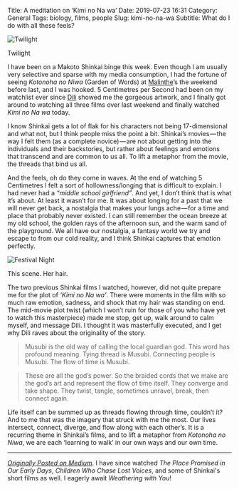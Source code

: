 Title: A meditation on ‘Kimi no Na wa’
Date: 2019-07-23 16:31
Category: General
Tags: biology, films, people
Slug: kimi-no-na-wa
Subtitle: What do I do with all these feels?

![Twilight]({filename}/images/twilight.jpg)

<p class="text-center">Twilight</p>

I have been on a Makoto Shinkai binge this week. Even though I am usually
very selective and sparse with my media consumption, I had the fortune of
seeing _Kotonoha no Niwa_ (Garden of Words) at [Malinthe][1]’s the weekend
before last, and I was hooked. 5 Centimetres per Second had been on my
watchlist ever since [Dili][2] showed me the gorgeous artwork, and I finally
got around to watching all three films over last weekend and finally watched
_Kimi no Na wa_ today.

I know Shinkai gets a lot of flak for his characters not being 17-dimensional
and what not, but I think people miss the point a bit. Shinkai’s movies — the
way I felt them (as a complete novice) — are not about getting into the
individuals and their backstories, but rather about feelings and emotions that
transcend and are common to us all. To lift a metaphor from the movie, the
threads that bind us all.

And the feels, oh do they come in waves. At the end of watching 5 Centimetres
I felt a sort of hollowness/longing that is difficult to explain. I had never
had a _“middle school girlfriend”_. And yet, I don’t think that is what it’s
about. At least it wasn’t for me. It was about longing for a past that we will
never get back, a nostalgia that makes your lungs ache — for a time and place that
probably never existed. I can still remember the ocean breeze at my old school,
the golden rays of the afternoon sun, and the warm sand of the playground. We all
have our nostalgia, a fantasy world we try and escape to from our cold reality, and
I think Shinkai captures that emotion perfectly.

![Festival Night]({filename}/images/festival-night.jpg)

<p class="text-center">This scene. Her hair.</p>

The two previous Shinkai films I watched, however, did not quite prepare me for
the plot of _‘Kimi no Na wa’_. There were moments in the film with so much raw emotion,
sadness, and shock that my hair was standing on end. The mid-movie plot twist (which I
won’t ruin for those of you who have yet to watch this masterpiece) made me stop, get up,
walk around to calm myself, and message Dili. I thought it was masterfully executed, and
I get why Dili raves about the originality of the story.

> Musubi is the old way of calling the local guardian god. This word has profound meaning.
> Tying thread is Musubi. Connecting people is Musubi. The flow of time is Musubi.

> These are all the god’s power. So the braided cords that we make are the god’s art and
> represent the flow of time itself. They converge and take shape. They twist, tangle,
> sometimes unravel, break, then connect again.

Life itself can be summed up as threads flowing through time, couldn’t it? And to me that
was the imagery that struck with me the most. Our lives intersect, connect, diverge, and
flow along with each other’s. It is a recurring theme in Shinkai’s films, and to lift a
metaphor from _Kotonoha no Niwa_, we are each ‘learning to walk’ in our own ways and our
own time.

---

[_Originally Posted on Medium_][3]. I have since watched _The Place Promised in Our Early Days_,
_Children Who Chase Lost Voices_, and some of Shinkai's short films as well. I eagerly await
_Weathering with You_!

[1]: https://medium.com/u/62e14a4a824e
[2]: https://medium.com/u/5a8381932638
[3]: https://medium.com/@janithl/a-meditation-on-kimi-no-na-wa-3847eda33003
